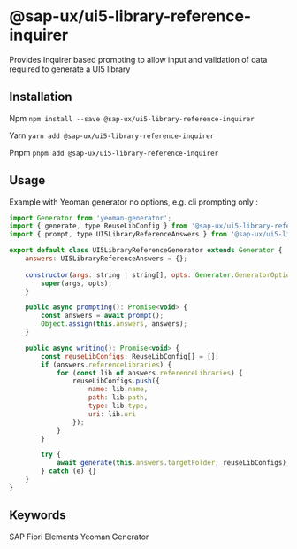 # @sap-ux/ui5-library-reference-inquirer

Provides Inquirer based prompting to allow input and validation of data required to generate a UI5 library


## Installation
Npm
`npm install --save @sap-ux/ui5-library-reference-inquirer`

Yarn
`yarn add @sap-ux/ui5-library-reference-inquirer`

Pnpm
`pnpm add @sap-ux/ui5-library-reference-inquirer`

## Usage

Example with Yeoman generator no options, e.g. cli prompting only :

```javascript
import Generator from 'yeoman-generator';
import { generate, type ReuseLibConfig } from '@sap-ux/ui5-library-reference-writer'
import { prompt, type UI5LibraryReferenceAnswers } from '@sap-ux/ui5-library-reference-inquirer';

export default class UI5LibraryReferenceGenerator extends Generator {
    answers: UI5LibraryReferenceAnswers = {};
 
    constructor(args: string | string[], opts: Generator.GeneratorOptions) {
        super(args, opts);
    }

    public async prompting(): Promise<void> {        
        const answers = await prompt();
        Object.assign(this.answers, answers);
    }

    public async writing(): Promise<void> {
        const reuseLibConfigs: ReuseLibConfig[] = [];
        if (answers.referenceLibraries) {
            for (const lib of answers.referenceLibraries) {
                reuseLibConfigs.push({
                    name: lib.name,
                    path: lib.path,
                    type: lib.type,
                    uri: lib.uri
                });
            }
        }

        try {
            await generate(this.answers.targetFolder, reuseLibConfigs);
        } catch (e) {}
    }
}
```

## Keywords
SAP Fiori Elements
Yeoman
Generator
